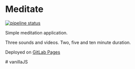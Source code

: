 # Meditate

[![pipeline status](https://gitlab.com/Wasiollo/meditate/badges/master/pipeline.svg)](https://gitlab.com/Wasiollo/meditate/commits/master)

Simple meditation application.

Three sounds and videos.
Two, five and ten minute duration.

Deployed on [GitLab Pages](https://wasiollo.gitlab.io/meditate/)

\# vanillaJS
